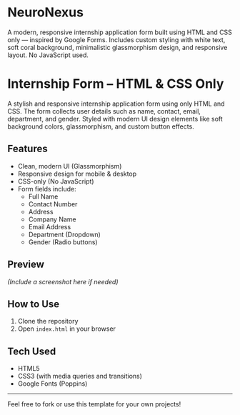 # NeuroNexus
A modern, responsive internship application form built using HTML and CSS only — inspired by Google Forms. Includes custom styling with white text, soft coral background, minimalistic glassmorphism design, and responsive layout. No JavaScript used.

# Internship Form – HTML & CSS Only

A stylish and responsive internship application form using only HTML and CSS. The form collects user details such as name, contact, email, department, and gender. Styled with modern UI design elements like soft background colors, glassmorphism, and custom button effects.

##  Features
- Clean, modern UI (Glassmorphism)
- Responsive design for mobile & desktop
- CSS-only (No JavaScript)
- Form fields include:
  - Full Name
  - Contact Number
  - Address
  - Company Name
  - Email Address
  - Department (Dropdown)
  - Gender (Radio buttons)

## Preview
*(Include a screenshot here if needed)*

## How to Use
1. Clone the repository
2. Open `index.html` in your browser

## Tech Used
- HTML5
- CSS3 (with media queries and transitions)
- Google Fonts (Poppins)

---

Feel free to fork or use this template for your own projects!
